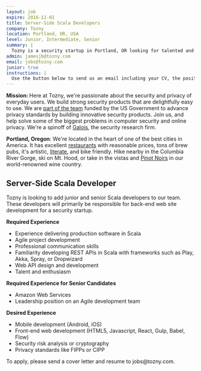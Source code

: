 ```yaml
---
layout: job
expire: 2016-11-01
title: Server-Side Scala Developers
company: Tozny
location: Portland, OR, USA
level: Junior, Intermediate, Senior
summary: |
  Tozny is a security startup in Portland, OR looking for talented and enthusiastic Scala engineers to join our team. We're building platforms to make password-less authentication easy to use and enable sharing of personal data without compromising users' privacy.
admin: jamesjb@tozny.com
email: jobs@tozny.com
junior: true
instructions: |
  Use the button below to send us an email including your CV, the position you're applying for, and anything else you might want to say.
---
```


<!-- break -->

<p><strong>Mission: </strong>Here at Tozny, we're passionate about the security and privacy of everyday users. We build strong security products that are delightfully easy to use. We are <a href="http://tozny.com/nstic/">part of the team</a> funded by the US Government to advance privacy standards by building innovative security products. Join us, and help solve some of the biggest problems in computer security and online privacy. We're a spinoff of <a href="http://galois.com">Galois</a>, the security research firm.</p>

<p><strong>Portland, Oregon</strong>: We're located in the heart of one of the best cities in America. It has excellent <a href="http://www.tripadvisor.com/Restaurants-g52024-Portland_Oregon.html">restaurants</a> with reasonable prices, tons of brew pubs, it's artistic, <a href="https://en.wikipedia.org/wiki/Powell%27s_Books">literate</a>, and bike friendly. Hike nearby in the Columbia River Gorge, ski on Mt. Hood, or take in the vistas and <a href="https://en.wikipedia.org/wiki/Oregon_wine">Pinot Noirs</a> in our world-renowned wine country.</p>

<h2>Server-Side Scala Developer</h2>
<p>Tozny is looking to add junior and senior Scala developers to our team. These developers will primarily be responsible for back-end web site development for a security startup.</p>

<strong>Required Experience</strong>
<ul>
<li>Experience delivering production software in Scala</li>
<li>Agile project development</li>
<li>Professional communication skills</li>
<li>Familiarity developing REST APIs in Scala with frameworks such as Play, Akka, Spray, or Dropwizard</li>
<li>Web API design and development</li>
<li>Talent and enthusiasm</li>
</ul>
<strong>Required Experience for Senior Candidates</strong>
<ul>
<li>Amazon Web Services</li>
<li>Leadership position on an Agile development team</li>
</ul>

<strong>Desired Experience</strong>
<ul>
<li>Mobile development (Android, iOS)</li>
<li>Front-end web development (HTML5, Javascript, React, Gulp, Babel, Flow)</li>
<li>Security risk analysis or cryptography</li>
<li>Privacy standards like FIPPs or CIPP</li>
</ul>

<p>To apply, please send a cover letter and resume to jobs@tozny.com.</p>
